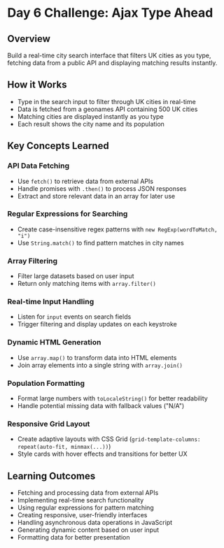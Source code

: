 # Day 6 Challenge: Ajax Type Ahead

## Overview
Build a real-time city search interface that filters UK cities as you type, fetching data from a public API and displaying matching results instantly.

## How it Works
- Type in the search input to filter through UK cities in real-time
- Data is fetched from a geonames API containing 500 UK cities
- Matching cities are displayed instantly as you type
- Each result shows the city name and its population

## Key Concepts Learned
### API Data Fetching
- Use `fetch()` to retrieve data from external APIs
- Handle promises with `.then()` to process JSON responses
- Extract and store relevant data in an array for later use

### Regular Expressions for Searching
- Create case-insensitive regex patterns with `new RegExp(wordToMatch, "i")`
- Use `String.match()` to find pattern matches in city names

### Array Filtering
- Filter large datasets based on user input
- Return only matching items with `array.filter()`

### Real-time Input Handling
- Listen for `input` events on search fields
- Trigger filtering and display updates on each keystroke

### Dynamic HTML Generation
- Use `array.map()` to transform data into HTML elements
- Join array elements into a single string with `array.join()`

### Population Formatting
- Format large numbers with `toLocaleString()` for better readability
- Handle potential missing data with fallback values ("N/A")

### Responsive Grid Layout
- Create adaptive layouts with CSS Grid (`grid-template-columns: repeat(auto-fit, minmax(...))`)
- Style cards with hover effects and transitions for better UX

## Learning Outcomes
- Fetching and processing data from external APIs
- Implementing real-time search functionality
- Using regular expressions for pattern matching
- Creating responsive, user-friendly interfaces
- Handling asynchronous data operations in JavaScript
- Generating dynamic content based on user input
- Formatting data for better presentation